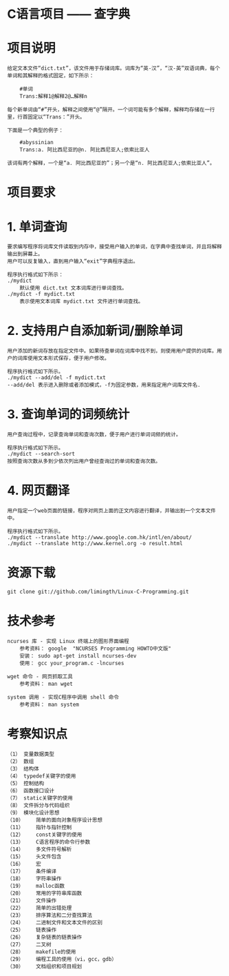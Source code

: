 # C语言项目 —— 查字典


项目说明
========

	给定文本文件“dict.txt”，该文件用于存储词库。词库为“英-汉”，“汉-英”双语词典，每个单词和其解释的格式固定，如下所示：

		#单词
		Trans:解释1@解释2@…解释n

	每个新单词由“#”开头，解释之间使用“@”隔开。一个词可能有多个解释，解释均存储在一行里，行首固定以“Trans：”开头。
	
	下面是一个典型的例子：

		#abyssinian
		Trans:a. 阿比西尼亚的@n. 阿比西尼亚人;依索比亚人

	该词有两个解释，一个是“a. 阿比西尼亚的”；另一个是“n. 阿比西尼亚人;依索比亚人”。


项目要求
========

# 1. 单词查询
	要求编写程序将词库文件读取到内存中，接受用户输入的单词，在字典中查找单词，并且将解释输出到屏幕上。
	用户可以反复输入，直到用户输入“exit”字典程序退出。

	程序执行格式如下所示：
	./mydict 
		默认使用 dict.txt 文本词库进行单词查找。
	./mydict -f mydict.txt
		表示使用文本词库 mydict.txt 文件进行单词查找。

# 2. 支持用户自添加新词/删除单词
	用户添加的新词存放在指定文件中。如果待查单词在词库中找不到，则使用用户提供的词库。用户的词库使用文本形式保存，便于用户修改。

	程序执行格式如下所示。
	./mydict --add/del -f mydict.txt
	--add/del 表示进入删除或者添加模式，-f为固定参数，用来指定用户词库文件名.

# 3. 查询单词的词频统计
	用户查询过程中，记录查询单词和查询次数，便于用户进行单词词频的统计。

	程序执行格式如下所示。
	./mydict --search-sort
	按照查询次数从多到少依次列出用户曾经查询过的单词和查询次数。

# 4. 网页翻译
	用户指定一个web页面的链接，程序对网页上面的正文内容进行翻译，并输出到一个文本文件中。

	程序执行格式如下所示。
	./mydict --translate http://www.google.com.hk/intl/en/about/
	./mydict --translate http://www.kernel.org -o result.html


资源下载
========
	git clone git://github.com/limingth/Linux-C-Programming.git


技术参考
========
	ncurses 库 - 实现 Linux 终端上的图形界面编程
		参考资料： google  "NCURSES Programming HOWTO中文版"
		安装： sudo apt-get install ncurses-dev
		使用： gcc your_program.c -lncurses
		
	wget 命令 - 网页抓取工具
		参考资料： man wget
		
	system 调用 - 实现C程序中调用 shell 命令
		参考资料： man system
		
考察知识点
==========	
	（1）	变量数据类型
	（2）	数组
	（3）	结构体
	（4）	typedef关键字的使用
	（5）	控制结构
	（6）	函数接口设计
	（7）	static关键字的使用
	（8）	文件拆分与代码组织
	（9）	模块化设计思想
	（10）	简单的面向对象程序设计思想
	（11）	指针与指针控制
	（12）	const关键字的使用
	（13）	C语言程序的命令行参数
	（14）	多文件符号解析
	（15）	头文件包含
	（16）	宏
	（17）	条件编译
	（18）	字符串操作
	（19）	malloc函数
	（20）	常用的字符串库函数
	（21）	文件操作
	（22）	简单的出错处理
	（23）	排序算法和二分查找算法
	（24）	二进制文件和文本文件的区别
	（25）	链表操作
	（26）	复杂链表的链表操作
	（27）	二叉树
	（28）	makefile的使用
	（29）	编程工具的使用（vi，gcc，gdb）
	（30）	文档组织和项目规划

